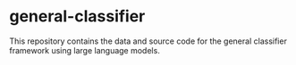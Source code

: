 # general-classifier
This repository contains the data and source code for the general classifier framework using large language models.
